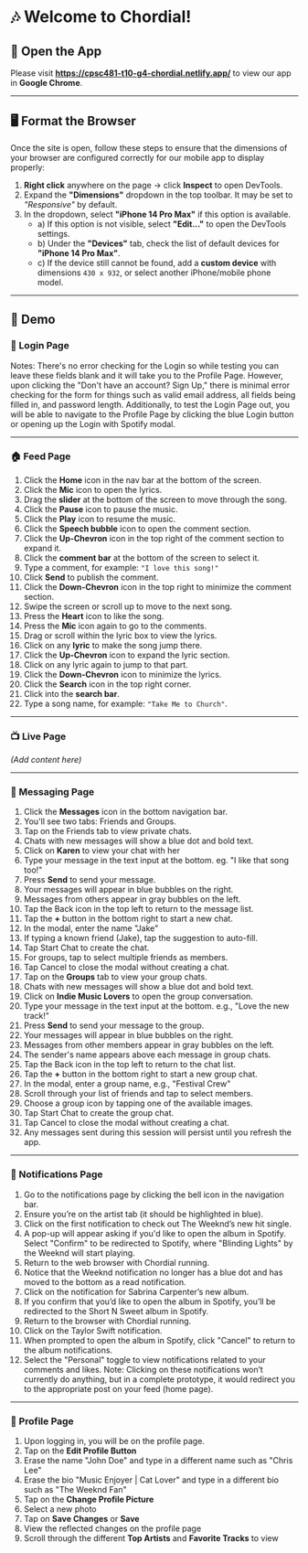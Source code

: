 # 🎶 Welcome to Chordial!

## 🚀 Open the App

Please visit **https://cpsc481-t10-g4-chordial.netlify.app/** to view our app in **Google Chrome**.

---

## 🖥️ Format the Browser

Once the site is open, follow these steps to ensure that the dimensions of your browser are configured correctly for our mobile app to display properly:

1. **Right click** anywhere on the page → click **Inspect** to open DevTools.
2. Expand the **"Dimensions"** dropdown in the top toolbar. It may be set to *"Responsive"* by default.
3. In the dropdown, select **"iPhone 14 Pro Max"** if this option is available.
    - a) If this option is not visible, select **"Edit..."** to open the DevTools settings.  
    - b) Under the **"Devices"** tab, check the list of default devices for **"iPhone 14 Pro Max"**.  
    - c) If the device still cannot be found, add a **custom device** with dimensions `430 x 932`, or select another iPhone/mobile phone model.

---

## 🎥 Demo

### 🔐 Login Page

Notes: There's no error checking for the Login so while testing you can leave these fields blank and it will take you to the Profile Page. However, upon clicking the "Don't have an account? Sign Up," there is minimal error checking for the form for things such as valid email address, all fields being filled in, and password length. Additionally, to test the Login Page out, you will be able to navigate to the Profile Page by clicking the blue Login button or opening up the Login with Spotify modal.

---

### 🏠 Feed Page

1. Click the **Home** icon in the nav bar at the bottom of the screen.  
2. Click the **Mic** icon to open the lyrics.  
3. Drag the **slider** at the bottom of the screen to move through the song.  
4. Click the **Pause** icon to pause the music.  
5. Click the **Play** icon to resume the music.  
6. Click the **Speech bubble** icon to open the comment section.  
7. Click the **Up-Chevron** icon in the top right of the comment section to expand it.  
8. Click the **comment bar** at the bottom of the screen to select it.  
9. Type a comment, for example: `"I love this song!"`  
10. Click **Send** to publish the comment.  
11. Click the **Down-Chevron** icon in the top right to minimize the comment section.  
12. Swipe the screen or scroll up to move to the next song.  
13. Press the **Heart** icon to like the song.  
14. Press the **Mic** icon again to go to the comments.  
15. Drag or scroll within the lyric box to view the lyrics.  
16. Click on any **lyric** to make the song jump there.  
17. Click the **Up-Chevron** icon to expand the lyric section.  
18. Click on any lyric again to jump to that part.  
19. Click the **Down-Chevron** icon to minimize the lyrics.  
20. Click the **Search** icon in the top right corner.  
21. Click into the **search bar**.  
22. Type a song name, for example: `"Take Me to Church"`.

---

### 📺 Live Page

_(Add content here)_

---

### 💬 Messaging Page

1. Click the **Messages** icon in the bottom navigation bar.
2. You'll see two tabs: Friends and Groups.
3. Tap on the Friends tab to view private chats.
4. Chats with new messages will show a blue dot and bold text.
5. Click on **Karen** to view your chat with her
6. Type your message in the text input at the bottom. eg. "I like that song too!"
7. Press **Send** to send your message.
8. Your messages will appear in blue bubbles on the right.
9. Messages from others appear in gray bubbles on the left.
10. Tap the Back icon in the top left to return to the message list.
11. Tap the **+** button in the bottom right to start a new chat.
12. In the modal, enter the name "Jake"
13. If typing a known friend (Jake), tap the suggestion to auto-fill.
14. Tap Start Chat to create the chat.
15. For groups, tap to select multiple friends as members.
16. Tap Cancel to close the modal without creating a chat.
17. Tap on the **Groups** tab to view your group chats.
18. Chats with new messages will show a blue dot and bold text.
19. Click on **Indie Music Lovers** to open the group conversation.
20. Type your message in the text input at the bottom. e.g., "Love the new track!"
21. Press **Send** to send your message to the group.
22. Your messages will appear in blue bubbles on the right.
23. Messages from other members appear in gray bubbles on the left.
24. The sender's name appears above each message in group chats.
25. Tap the Back icon in the top left to return to the chat list.
26. Tap the **+** button in the bottom right to start a new group chat.
27. In the modal, enter a group name, e.g., "Festival Crew"
28. Scroll through your list of friends and tap to select members.
29. Choose a group icon by tapping one of the available images.
30. Tap Start Chat to create the group chat.
31. Tap Cancel to close the modal without creating a chat.
32. Any messages sent during this session will persist until you refresh the app.

---

### 🔔 Notifications Page

1. Go to the notifications page by clicking the bell icon in the navigation bar.
2. Ensure you’re on the artist tab (it should be highlighted in blue).
3. Click on the first notification to check out The Weeknd’s new hit single.
4. A pop-up will appear asking if you'd like to open the album in Spotify. Select "Confirm" to be redirected to Spotify, where "Blinding Lights" by the Weeknd will start playing.
5. Return to the web browser with Chordial running.
6. Notice that the Weeknd notification no longer has a blue dot and has moved to the bottom as a read notification.
7. Click on the notification for Sabrina Carpenter’s new album.
8. If you confirm that you’d like to open the album in Spotify, you’ll be redirected to the Short N Sweet album in Spotify.
9. Return to the browser with Chordial running.
10. Click on the Taylor Swift notification.
11. When prompted to open the album in Spotify, click "Cancel" to return to the album notifications.
12. Select the "Personal" toggle to view notifications related to your comments and likes. Note: Clicking on these notifications won’t currently do anything, but in a complete prototype, it would redirect you to the appropriate post on your feed (home page).


---

### 👤 Profile Page

1. Upon logging in, you will be on the profile page.
2. Tap on the **Edit Profile Button**
3. Erase the name "John Doe" and type in a different name such as "Chris Lee"
4. Erase the bio "Music Enjoyer | Cat Lover" and type in a different bio such as "The Weeknd Fan"
5. Tap on the **Change Profile Picture**
6. Select a new photo
7. Tap on **Save Changes** or **Save**
8. View the reflected changes on the profile page
9. Scroll through the different **Top Artists** and **Favorite Tracks** to view
